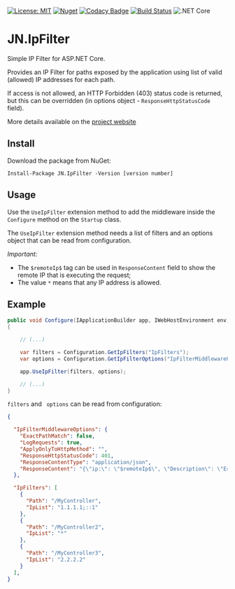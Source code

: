 [![License: MIT](https://img.shields.io/badge/License-MIT-yellow.svg)](https://opensource.org/licenses/MIT) [![Nuget](https://img.shields.io/nuget/v/JN.IpFilter)](https://www.nuget.org/packages/JN.IpFilter/) [![Codacy Badge](https://api.codacy.com/project/badge/Grade/b930f5f068e046e39713f5fe1ea87d4a)](https://app.codacy.com/manual/jlnovais/JN.IpFilter?utm_source=github.com&utm_medium=referral&utm_content=jlnovais/JN.IpFilter&utm_campaign=Badge_Grade_Dashboard) [![Build Status](https://travis-ci.org/jlnovais/JN.IpFilter.svg?branch=master)](https://travis-ci.org/jlnovais/JN.IpFilter)  ![.NET Core](https://github.com/jlnovais/JN.IpFilter/workflows/.NET%20Core/badge.svg)

# JN.IpFilter
Simple IP Filter for ASP.NET Core.

Provides an IP Filter for paths exposed by the application using list of valid (allowed) IP addresses for each path. 

If access is not allowed, an HTTP Forbidden (403) status code is returned, but this can be overridden (in options object - `ResponseHttpStatusCode` field). 

More details available on the [project website](https://jn-ipfilter.josenovais.com/)

## Install
Download the package from NuGet:

`Install-Package JN.IpFilter -Version [version number]`

## Usage

Use the `UseIpFilter` extension method to add the middleware inside the `Configure` method on the `Startup` class.

The `UseIpFilter` extension method needs a list of filters and an options object that can be read from configuration.

*Important:* 

- The `$remoteIp$` tag can be used in `ResponseContent` field to show the remote IP that is executing the request;
- The value `*` means that any IP address is allowed.

## Example

```csharp
public void Configure(IApplicationBuilder app, IWebHostEnvironment env)
{

    // (...)

    var filters = Configuration.GetIpFilters("IpFilters");
    var options = Configuration.GetIpFilterOptions("IpFilterMiddlewareOptions");

    app.UseIpFilter(filters, options);

    // (...)
}
```

`filters` and ` options` can be read from configuration:

```json
{

  "IpFilterMiddlewareOptions": {
    "ExactPathMatch": false,
    "LogRequests": true,
    "ApplyOnlyToHttpMethod": "", 
    "ResponseHttpStatusCode": 401,
    "ResponseContentType": "application/json",
    "ResponseContent": "{\"ip:\": \"$remoteIp$\", \"Description\": \"Error!!\" }"
  },

  "IpFilters": [
    {
      "Path": "/MyController",
      "IpList": "1.1.1.1;::1"
    },
    {
      "Path": "/MyController2",
      "IpList": "*"
    },
    {
      "Path": "/MyController3",
      "IpList": "2.2.2.2"
    }
  ],
}
```
